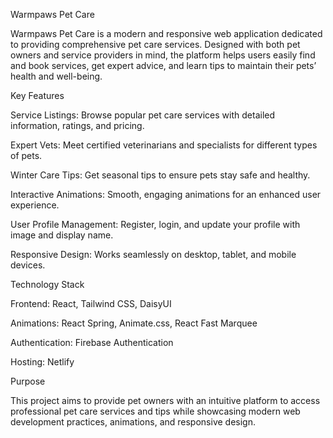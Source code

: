 Warmpaws Pet Care

Warmpaws Pet Care is a modern and responsive web application dedicated to providing comprehensive pet care services. Designed with both pet owners and service providers in mind, the platform helps users easily find and book services, get expert advice, and learn tips to maintain their pets’ health and well-being.

Key Features

Service Listings: Browse popular pet care services with detailed information, ratings, and pricing.

Expert Vets: Meet certified veterinarians and specialists for different types of pets.

Winter Care Tips: Get seasonal tips to ensure pets stay safe and healthy.

Interactive Animations: Smooth, engaging animations for an enhanced user experience.

User Profile Management: Register, login, and update your profile with image and display name.

Responsive Design: Works seamlessly on desktop, tablet, and mobile devices.

Technology Stack

Frontend: React, Tailwind CSS, DaisyUI

Animations: React Spring, Animate.css, React Fast Marquee

Authentication: Firebase Authentication

Hosting: Netlify

Purpose

This project aims to provide pet owners with an intuitive platform to access professional pet care services and tips while showcasing modern web development practices, animations, and responsive design.